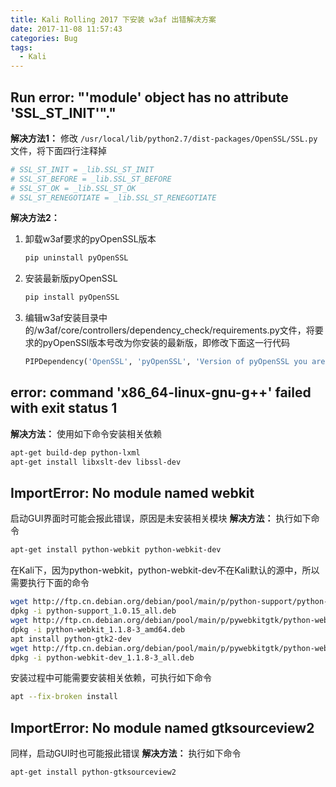 ```yaml
---
title: Kali Rolling 2017 下安装 w3af 出错解决方案
date: 2017-11-08 11:57:43
categories: Bug
tags:
  - Kali
---
```


## Run error: "'module' object has no attribute 'SSL_ST_INIT'"."

**解决方法1：**
修改 `/usr/local/lib/python2.7/dist-packages/OpenSSL/SSL.py` 文件，将下面四行注释掉

```python
# SSL_ST_INIT = _lib.SSL_ST_INIT
# SSL_ST_BEFORE = _lib.SSL_ST_BEFORE
# SSL_ST_OK = _lib.SSL_ST_OK
# SSL_ST_RENEGOTIATE = _lib.SSL_ST_RENEGOTIATE
```

**解决方法2：**

1. 卸载w3af要求的pyOpenSSL版本

   ```sh
   pip uninstall pyOpenSSL
   ```

2. 安装最新版pyOpenSSL

   ```sh
   pip install pyOpenSSL
   ```

3. 编辑w3af安装目录中的/w3af/core/controllers/dependency_check/requirements.py文件，将要求的pyOpenSSl版本号改为你安装的最新版，即修改下面这一行代码

   ```python
   PIPDependency('OpenSSL', 'pyOpenSSL', 'Version of pyOpenSSL you are using')
   ```

<!-- more -->

## error: command 'x86_64-linux-gnu-g++' failed with exit status 1

**解决方法：**
使用如下命令安装相关依赖

```bash
apt-get build-dep python-lxml
apt-get install libxslt-dev libssl-dev
```

## ImportError: No module named webkit

启动GUI界面时可能会报此错误，原因是未安装相关模块
**解决方法：**
执行如下命令

```bash
apt-get install python-webkit python-webkit-dev
```

在Kali下，因为python-webkit，python-webkit-dev不在Kali默认的源中，所以需要执行下面的命令

```bash
wget http://ftp.cn.debian.org/debian/pool/main/p/python-support/python-support_1.0.15_all.deb
dpkg -i python-support_1.0.15_all.deb
wget http://ftp.cn.debian.org/debian/pool/main/p/pywebkitgtk/python-webkit_1.1.8-3_amd64.deb
dpkg -i python-webkit_1.1.8-3_amd64.deb
apt install python-gtk2-dev
wget http://ftp.cn.debian.org/debian/pool/main/p/pywebkitgtk/python-webkit-dev_1.1.8-3_all.deb
dpkg -i python-webkit-dev_1.1.8-3_all.deb
```

安装过程中可能需要安装相关依赖，可执行如下命令

```bash
apt --fix-broken install
```

## ImportError: No module named gtksourceview2

同样，启动GUI时也可能报此错误
**解决方法：**
执行如下命令

```bash
apt-get install python-gtksourceview2
```
